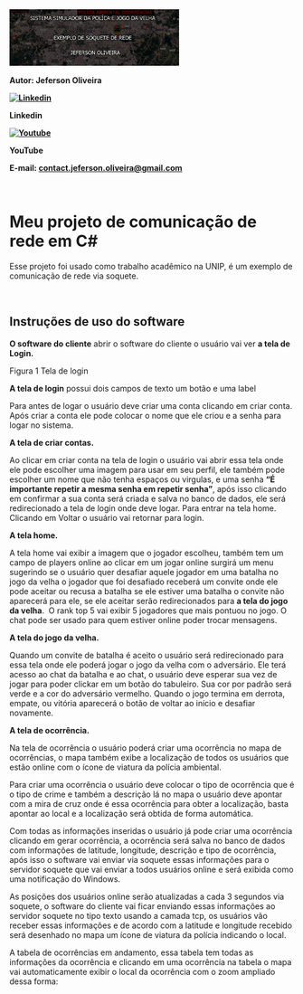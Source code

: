 <img src="/img/logo.jpg" alt="Youtube" width="300" height="100" />
<p><strong>Autor: Jeferson Oliveira</strong></p>
<p><strong><a href="https://www.linkedin.com/in/jeferson-oliveira-8335051b6/"><img style="border-style: none;" src="https://www.transparentpng.com/thumb/linkedin/linkedin-icon-png-4.png" alt="Linkedin" width="50" height="50" /></a></strong></p>
<p><strong>Linkedin</strong></p>
<p><strong><a href="https://www.youtube.com/channel/UCz-iNlr68eMM1N5vcsBSJrw"><img src="https://portal.ifba.edu.br/irece/institucional/documentos-institucionais/ascom_ifba_irece/imagens/youtube-icon-14.png" alt="Youtube" width="50" height="50" /></a></strong></p>
<p><strong>YouTube</strong></p>
<p><strong>E-mail: <a href="mailto:contact.jeferson.oliveira@gmail.com">contact.jeferson.oliveira@gmail.com</a></strong></p>
<p>&nbsp;</p>
<h1>Meu projeto de comunica&ccedil;&atilde;o de rede em C#</h1>
<p>Esse projeto foi usado como trabalho acad&ecirc;mico na UNIP, &eacute; um exemplo de comunica&ccedil;&atilde;o de rede via soquete.</p>
<p>&nbsp;</p>
<h2>Instru&ccedil;&otilde;es de uso do software</h2>
<p><strong>O software do cliente</strong> abrir o software do cliente o usu&aacute;rio vai ver <strong>a tela de Login.</strong></p>
<p>Figura 1 Tela de login</p>
<p><strong>A tela de login</strong> possui dois campos de texto um bot&atilde;o e uma label</p>
<p>Para antes de logar o usu&aacute;rio deve criar uma conta clicando em criar conta. Ap&oacute;s criar a conta ele pode colocar o nome que ele criou e a senha para logar no sistema.</p>
<p><strong>A tela de criar contas.</strong></p>
<p>Ao clicar em criar conta na tela de login o usu&aacute;rio vai abrir essa tela onde ele pode escolher uma imagem para usar em seu perfil, ele tamb&eacute;m pode escolher um nome que n&atilde;o tenha espa&ccedil;os ou virgulas, e uma senha <strong>&ldquo;&Eacute; importante repetir a mesma senha em repetir senha&rdquo;</strong>, ap&oacute;s isso clicando em confirmar a sua conta ser&aacute; criada e salva no banco de dados, ele ser&aacute; redirecionado a tela de login onde deve logar. Para entrar na tela home. Clicando em Voltar o usu&aacute;rio vai retornar para login.</p>
<p><strong>A tela home.</strong></p>
<p>A tela home vai exibir a imagem que o jogador escolheu, tamb&eacute;m tem um campo de players online ao clicar em um jogar online surgir&aacute; um menu sugerindo se o usu&aacute;rio quer desafiar aquele jogador em uma batalha no jogo da velha o jogador que foi desafiado receber&aacute; um convite onde ele pode aceitar ou recusa a batalha se ele estiver uma batalha o convite n&atilde;o aparecer&aacute; para ele, se ele aceitar ser&atilde;o redirecionados para <strong>a tela do jogo da velha</strong>.&nbsp; O rank top 5 vai exibir 5 jogadores que mais pontuou no jogo. O chat pode ser usado para quem estiver online poder trocar mensagens.</p>
<p><strong>A tela do jogo da velha.</strong></p>
<p>Quando um convite de batalha &eacute; aceito o usu&aacute;rio ser&aacute; redirecionado para essa tela onde ele poder&aacute; jogar o jogo da velha com o advers&aacute;rio. Ele ter&aacute; acesso ao chat da batalha e ao chat, o usu&aacute;rio deve esperar sua vez de jogar para poder clickar em um bot&atilde;o do tabuleiro. Sua cor por padr&atilde;o ser&aacute; verde e a cor do advers&aacute;rio vermelho. Quando o jogo termina em derrota, empate, ou vit&oacute;ria aparecer&aacute; o bot&atilde;o de voltar ao in&iacute;cio e desafiar novamente.</p>
<p><strong>A tela de ocorr&ecirc;ncia.</strong></p>
<p>Na tela de ocorr&ecirc;ncia o usu&aacute;rio poder&aacute; criar uma ocorr&ecirc;ncia no mapa de ocorr&ecirc;ncias, o mapa tamb&eacute;m exibe a localiza&ccedil;&atilde;o de todos os usu&aacute;rios que est&atilde;o online com o &iacute;cone de viatura da pol&iacute;cia ambiental.</p>
<p>Para criar uma ocorr&ecirc;ncia o usu&aacute;rio deve colocar o tipo de ocorr&ecirc;ncia que &eacute; o tipo de crime e tamb&eacute;m a descri&ccedil;&atilde;o l&aacute; no mapa o usu&aacute;rio deve apontar com a mira de cruz onde &eacute; essa ocorr&ecirc;ncia para obter a localiza&ccedil;&atilde;o, basta apontar ao local e a localiza&ccedil;&atilde;o ser&aacute; obtida de forma autom&aacute;tica.</p>
<p>Com todas as informa&ccedil;&otilde;es inseridas o usu&aacute;rio j&aacute; pode criar uma ocorr&ecirc;ncia clicando em gerar ocorr&ecirc;ncia, a ocorr&ecirc;ncia ser&aacute; salva no banco de dados com informa&ccedil;&otilde;es de latitude, longitude, descri&ccedil;&atilde;o e tipo de ocorr&ecirc;ncia, ap&oacute;s isso o software vai enviar via soquete essas informa&ccedil;&otilde;es para o servidor soquete que vai enviar a todos usu&aacute;rios online e ser&aacute; exibida como uma notifica&ccedil;&atilde;o do Windows.</p>
<p>As posi&ccedil;&otilde;es dos usu&aacute;rios online ser&atilde;o atualizadas a cada 3 segundos via soquete, o software do cliente vai ficar enviando essas informa&ccedil;&otilde;es ao servidor soquete no tipo texto usando a camada tcp, os usu&aacute;rios v&atilde;o receber essas informa&ccedil;&otilde;es e de acordo com a latitude e longitude recebido ser&aacute; desenhado no mapa um &iacute;cone de viatura da pol&iacute;cia indicando o local.</p>
<p>A tabela de ocorr&ecirc;ncias em andamento, essa tabela tem todas as informa&ccedil;&otilde;es da ocorr&ecirc;ncia e clicando em uma ocorr&ecirc;ncia na tabela o mapa vai automaticamente exibir o local da ocorr&ecirc;ncia com o zoom ampliado dessa forma:</p>
